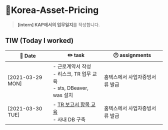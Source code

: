 # 👔Korea-Asset-Pricing
> **[intern] KAP에서의 업무일지**를 작성합니다.

## TIW (Today I worked)

| :calendar: Date                                               | :pencil2: task          | 🕐 assignments         |
| ------------------------------------------------------------  | --------------------------- | ----------------------- |
| [2021-03-29 MON]​ | - 근로계약서 작성 <br />- 리스크, TR 업무 교육 <br />- sts, DBeaver, was 설치         |홈텍스에서 사업자증빙서류 발급
| [2021-03-30 TUE]​ | - [TR 보고서 항목 교육](https://seulhee030.tistory.com/37) <br />- 사내 DB 구축        |홈텍스에서 사업자증빙서류 발급

